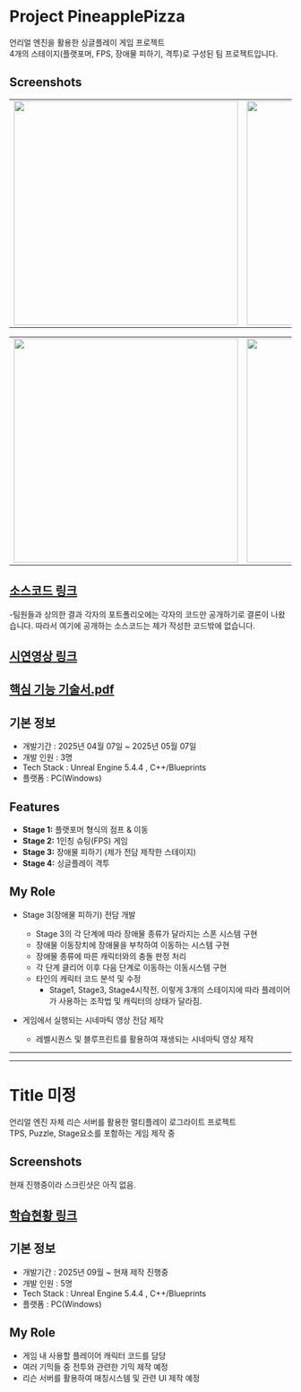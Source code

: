 # Project PineapplePizza
언리얼 엔진을 활용한 싱글플레이 게임 프로젝트  
4개의 스테이지(플랫포머, FPS, 장애물 피하기, 격투)로 구성된 팀 프로젝트입니다.

## Screenshots
<table>
  <tr>
    <td><img src="https://github.com/user-attachments/assets/5e73e8a0-7ed1-4765-9157-b84250b4aa07" width = "400"/></td>
    <td><img src="https://github.com/user-attachments/assets/5e97654b-6a66-4a78-9aad-16ecaf5e477d" width="400"/></td>
  </tr>
</table>
<table>
  <tr>
    <td><img src="https://github.com/user-attachments/assets/4e303da2-2b8d-49a4-a264-6e90755f0dea" width = "400"/></td>
    <td><img src="https://github.com/user-attachments/assets/96228dce-bc70-4d29-938f-6b80c40258f2" width="400"/></td>
  </tr>
</table>


## [소스코드 링크](https://github.com/Kim-Ye-Sung/Portfolio/tree/main/PineapplePizza_Source)
-팀원들과 상의한 결과 각자의 포트폴리오에는 각자의 코드만 공개하기로 결론이 나왔습니다.   따라서 여기에 공개하는 소스코드는 제가 작성한 코드밖에 없습니다.

## [시연영상 링크](https://www.youtube.com/watch?v=ers94iobQrs)

## [핵심 기능 기술서.pdf](https://github.com/user-attachments/files/21885032/default.pdf)

## 기본 정보
- 개발기간 : 2025년 04월 07일 ~ 2025년 05월 07일
- 개발 인원 : 3명
- Tech Stack : Unreal Engine 5.4.4 , C++/Blueprints
- 플랫폼 : PC(Windows)


## Features
- **Stage 1:** 플랫포머 형식의 점프 & 이동
- **Stage 2:** 1인칭 슈팅(FPS) 게임
- **Stage 3:** 장애물 피하기 (제가 전담 제작한 스테이지)
- **Stage 4:** 싱글플레이 격투


## My Role
- Stage 3(장애물 피하기) 전담 개발  
  - Stage 3의 각 단계에 따라 장애물 종류가 달라지는 스폰 시스템 구현  
  - 장애물 이동장치에 장애물을 부착하여 이동하는 시스템 구현
  - 장애물 종류에 따른 캐릭터와의 충돌 판정 처리
  - 각 단계 클리어 이후 다음 단계로 이동하는 이동시스템 구현  
  - 타인의 캐릭터 코드 분석 및 수정
    - Stage1, Stage3, Stage4시작전. 이렇게 3개의 스테이지에 따라 플레이어가 사용하는 조작법 및 캐릭터의 상태가 달라짐.

- 게임에서 실행되는 시네마틱 영상 전담 제작
  - 레벨시퀀스 및 블루프린트를 활용하여 재생되는 시네마틱 영상 제작 

---
---

# Title 미정
언리얼 엔진 자체 리슨 서버를 활용한 멀티플레이 로그라이트 프로젝트  
TPS, Puzzle, Stage요소를 포함하는 게임 제작 중


## Screenshots
현재 진행중이라 스크린샷은 아직 없음.


## [학습현황 링크](https://github.com/Kim-Ye-Sung/Learning-Centered_MultiGame)

## 기본 정보
- 개발기간 : 2025년 09월 ~ 현재 제작 진행중
- 개발 인원 : 5명
- Tech Stack : Unreal Engine 5.4.4 , C++/Blueprints
- 플랫폼 : PC(Windows)



## My Role
- 게임 내 사용할 플레이어 캐릭터 코드를 담당
- 여러 기믹들 중 전투와 관련한 기믹 제작 예정
- 리슨 서버를 활용하여 매칭시스템 및 관련 UI 제작 예정

